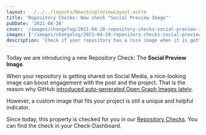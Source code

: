 ```yaml
---
layout: ../../../layouts/NewsSingleViewLayout.astro
title: 'Repository Checks: New check "Social Preview Image"'
pubDate: '2021-04-28'
cover: '/images/changelog/2021-04-28-repository-checks-social-preview-image/social-preview-image.png'
images: ['/images/changelog/2021-04-28-repository-checks-social-preview-image/social-preview-image.png']
description: 'Check if your repository has a nice image when it is getting shared in Social Media.'
---
```


Today we are introducing a new Repository Check: The **Social Preview Image**.

When your repository is getting shared on Social Media, a nice-looking image can boost engagement with the post and the project.
That is the reason why GitHub [introduced auto-generated Open Graph Images lately](https://github.blog/changelog/2021-04-21-opengraph-images-for-github-repositories-commits-issues-and-pull-requests/).

However, a custom image that fits your project is still a unique and helpful indicator.

Since today, this property is checked for you in our [Repository Checks](/changelog/entry/2021-04-26-repository-checks-open-source-best-practices).
You can find the check in your Check-Dashboard.
